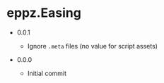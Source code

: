 # eppz.Easing

* 0.0.1

	+ Ignore `.meta` files (no value for script assets)

* 0.0.0

	+ Initial commit